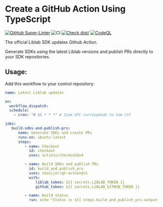 # Create a GitHub Action Using TypeScript

[![GitHub Super-Linter](https://github.com/actions/typescript-action/actions/workflows/linter.yml/badge.svg)](https://github.com/super-linter/super-linter)
![CI](https://github.com/actions/typescript-action/actions/workflows/ci.yml/badge.svg)
[![Check dist/](https://github.com/actions/typescript-action/actions/workflows/check-dist.yml/badge.svg)](https://github.com/actions/typescript-action/actions/workflows/check-dist.yml)
[![CodeQL](https://github.com/actions/typescript-action/actions/workflows/codeql-analysis.yml/badge.svg)](https://github.com/actions/typescript-action/actions/workflows/codeql-analysis.yml)


The official Liblab SDK updates Github Action.

Generate SDKs using the latest Liblab versions and publish PRs directly to your SDK repositories.

## Usage:

Add this workflow to your control repository:

```yaml
name: Latest Liblab updates

on:
  workflow_dispatch:
  schedule:
    - cron: "0 11 * * *" # 11am UTC corresponds to 5am CST

jobs:
   build-sdks-and-publish-prs:
      name: Generate SDKs and create PRs
      runs-on: ubuntu-latest
      steps:
         - name: Checkout
           id: checkout
           uses: actions/checkout@v4

         - name: Build SDKs and publish PRs
           id: build_and_publish_prs
           uses: skosijer/gh-action@v1
           with:
              liblab_token: ${{ secrets.LIBLAB_TOKEN }}
              github_token: ${{ secrets.LIBLAB_GITHUB_TOKEN }}

         - name: Build status
           run: echo "Status is ${{ steps.build_and_publish_prs.outputs.status }}"

```
